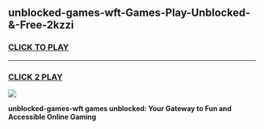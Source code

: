 
## unblocked-games-wft-Games-Play-Unblocked-&-Free-2kzzi
<h3>
<a href="https://premium76.site?title=unblocked-games-wft&ref=24A">CLICK TO PLAY</a></h3>
<hr>

<h3>
<a href="https://premium76.site?title=unblocked-games-wft&ref=24A">CLICK 2 PLAY</a>
  
</h3>

<a href="https://premium76.site?title=unblocked-games-wft&ref=24A"><img src="https://clearcache.store/games.png"></a>


**unblocked-games-wft games unblocked: Your Gateway to Fun and Accessible Online Gaming**
